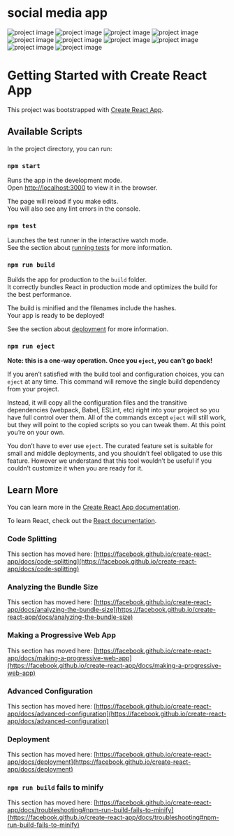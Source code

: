# social media app 
 ![project image](https://github.com/karam-koujan/social-media-app/blob/main/projectImage/projectImg%20(1).jpg)
 ![project image](https://github.com/karam-koujan/social-media-app/blob/main/projectImage/projectImg%20(2).jpg)
 ![project image](https://github.com/karam-koujan/social-media-app/blob/main/projectImage/projectImg%20(7).jpg)
 ![project image](https://github.com/karam-koujan/social-media-app/blob/main/projectImage/projectImg%20(3).jpg)
![project image](https://github.com/karam-koujan/social-media-app/blob/main/projectImage/projectImg%20(4).jpg)
 ![project image](https://github.com/karam-koujan/social-media-app/blob/main/projectImage/projectImg%20(5).jpg)
 ![project image](https://github.com/karam-koujan/social-media-app/blob/main/projectImage/projectImg%20(6).jpg)
 ![project image](https://github.com/karam-koujan/social-media-app/blob/main/projectImage/projectImg.jpg)
 ![project image](https://github.com/karam-koujan/social-media-app/blob/main/projectImage/projectMobileImg.jpg)
![project image](https://github.com/karam-koujan/social-media-app/blob/main/projectImage/projectMobileImg3.jpg)

# Getting Started with Create React App

This project was bootstrapped with [Create React App](https://github.com/facebook/create-react-app).

## Available Scripts

In the project directory, you can run:

### `npm start`

Runs the app in the development mode.\
Open [http://localhost:3000](http://localhost:3000) to view it in the browser.

The page will reload if you make edits.\
You will also see any lint errors in the console.

### `npm test`

Launches the test runner in the interactive watch mode.\
See the section about [running tests](https://facebook.github.io/create-react-app/docs/running-tests) for more information.

### `npm run build`

Builds the app for production to the `build` folder.\
It correctly bundles React in production mode and optimizes the build for the best performance.

The build is minified and the filenames include the hashes.\
Your app is ready to be deployed!

See the section about [deployment](https://facebook.github.io/create-react-app/docs/deployment) for more information.

### `npm run eject`

**Note: this is a one-way operation. Once you `eject`, you can’t go back!**

If you aren’t satisfied with the build tool and configuration choices, you can `eject` at any time. This command will remove the single build dependency from your project.

Instead, it will copy all the configuration files and the transitive dependencies (webpack, Babel, ESLint, etc) right into your project so you have full control over them. All of the commands except `eject` will still work, but they will point to the copied scripts so you can tweak them. At this point you’re on your own.

You don’t have to ever use `eject`. The curated feature set is suitable for small and middle deployments, and you shouldn’t feel obligated to use this feature. However we understand that this tool wouldn’t be useful if you couldn’t customize it when you are ready for it.

## Learn More

You can learn more in the [Create React App documentation](https://facebook.github.io/create-react-app/docs/getting-started).

To learn React, check out the [React documentation](https://reactjs.org/).

### Code Splitting

This section has moved here: [https://facebook.github.io/create-react-app/docs/code-splitting](https://facebook.github.io/create-react-app/docs/code-splitting)

### Analyzing the Bundle Size

This section has moved here: [https://facebook.github.io/create-react-app/docs/analyzing-the-bundle-size](https://facebook.github.io/create-react-app/docs/analyzing-the-bundle-size)

### Making a Progressive Web App

This section has moved here: [https://facebook.github.io/create-react-app/docs/making-a-progressive-web-app](https://facebook.github.io/create-react-app/docs/making-a-progressive-web-app)

### Advanced Configuration

This section has moved here: [https://facebook.github.io/create-react-app/docs/advanced-configuration](https://facebook.github.io/create-react-app/docs/advanced-configuration)

### Deployment

This section has moved here: [https://facebook.github.io/create-react-app/docs/deployment](https://facebook.github.io/create-react-app/docs/deployment)

### `npm run build` fails to minify

This section has moved here: [https://facebook.github.io/create-react-app/docs/troubleshooting#npm-run-build-fails-to-minify](https://facebook.github.io/create-react-app/docs/troubleshooting#npm-run-build-fails-to-minify)

